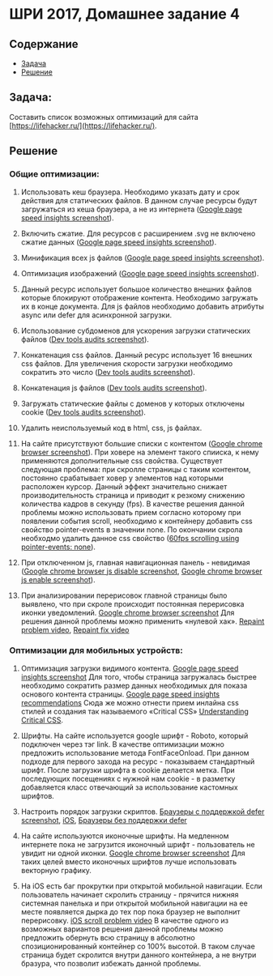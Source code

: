 # ШРИ 2017, Домашнее задание 4

## Содержание

- [Задача](#Задача)
- [Решение](#Решение)

## Задача:
Составить список возможных оптимизаций для сайта [https://lifehacker.ru/](https://lifehacker.ru/).

## Решение

### Общие оптимизации:

1. Использовать кеш браузера. Необходимо указать дату и срок действия для статических файлов. В данном случае ресурсы будут загружаться из кеша браузера, а не из интернета ([Google page speed insights screenshot](/screenshots/cache.png?raw=true)). 

2. Включить сжатие. Для ресурсов с расширением .svg не включено сжатие данных ([Google page speed insights screenshot](/screenshots/gzip.png?raw=true)).

3. Минификация всех js файлов ([Google page speed insights screenshot](/screenshots/jsmin.png?raw=true)).

4. Оптимизация изображений ([Google page speed insights screenshot](/screenshots/imgmin.png?raw=true)).

5. Данный ресурс использует большое количество внешних файлов которые блокируют отображение контента. Необходимо загружать их в конце документа. Для js файлов необходимо добавить атрибуты async или defer для асинхронной загрузки.

6. Использование субдоменов для ускорения загрузки статических файлов ([Dev tools audits screenshot](/screenshots/host.png?raw=true)).

7. Конкатенация css файлов. Данный ресурс использует 16 внешних css файлов. Для увеличения скорости загрузки необходимо сократить это число ([Dev tools audits screenshot](/screenshots/cssconcat.png?raw=true)).

8. Конкатенация js файлов ([Dev tools audits screenshot](/screenshots/jsconcat.png?raw=true)).

9. Загружать статические файлы с доменов у которых отключены cookie ([Dev tools audits screenshot](/screenshots/cookie.png?raw=true)).

10. Удалить неиспользуемый код в html, css, js файлах.

11. На сайте присутствуют большие списки с контентом ([Google chrome browser screenshot](/screenshots/content.png?raw=true)). При ховере на элемент такого спииска, к нему применяются дополнительные css свойства. Существует следующая проблема: при скролле страницы с таким контентом, постоянно срабатывает ховер у элементов над которыми расположен курсор. Данный эффект значительно снижает производительность страница и приводит к резкому снижению количества кадров в секунду (fps). В качестве решения данной проблемы можно использовать прием согласно которому при появлении события scroll, необходимо к контейнеру добавить css свойство pointer-events в значении none. По окончании скрола необходмо удалить данное css свойство ([60fps scrolling using pointer-events: none](https://www.thecssninja.com/css/pointer-events-60fps)).

12. При отключенном js, главная навигационная панель - невидимая ([Google chrome browser js disable screenshot](/screenshots/navigationjsdisable.png?raw=true), [Google chrome browser js enable screenshot](/screenshots/navigationjsenable.png?raw=true)). 

13. При анализировании перерисовок главной страницы было выявлено, что при скроле происходит постоянная перерисовка иконки уведомлений. [Google chrome browser screenshot](/screenshots/repaint.png?raw=true) Для решения данной проблемы можно применить «нулевой хак». [Repaint problem video](https://drive.google.com/open?id=0B4DR2fff2kdWYlQ4RFd6T3dRQ2s), [Repaint fix video](https://drive.google.com/open?id=0B4DR2fff2kdWYnBZU0k5YmVaeE0) 

### Оптимизации для мобильных устройств:

1. Оптимизация загрузки видимого контента. [Google page speed insights screenshot](/screenshots/visiblecontent.png?raw=true) Для того, чтобы страница загружалась быстрее необходимо сократить размер данных необходимых для показа основого контента страницы. [Google page speed insights recommendations](https://developers.google.com/speed/docs/insights/PrioritizeVisibleContent)  Сюда же можно отнести прием инлайна css стилей и создания так называемого «Critical CSS» [Understanding Critical CSS](https://www.smashingmagazine.com/2015/08/understanding-critical-css/).

2. Шрифты. На сайте используется google шрифт - Roboto, который подключен через тэг link. В качестве оптимизации можно предложить использование метода FontFaceOnload. При данном подходе для первого захода на ресурс - показываем стандартный шрифт. После загрузки шрифта в cookie делается метка. При последующих посещениях с нужной нам cookie - в разметку добавляется класс отвечающий за использование каcтомных шрифтов.

3. Настроить порядок загрузки скриптов. [Браузеры с поддержкой defer screenshot](/screenshots/withdefer.png?raw=true), [iOS](/screenshots/ios.png?raw=true), [Браузеры без поддержки defer](/screenshots/withoutdefer.png?raw=true)

4. На сайте используются иконочные шрифты. На медленном интернете пока не загрузится иконочный шрифт - пользователь не увидит ни одной иконки. [Google chrome browser screenshot](/screenshots/icon.png?raw=true) Для таких целей вместо иконочных шрифтов лучше использовать векторную графику.

5. На iOS есть баг прокрутки при открытой мобильной навигации. Если пользователь начинает скролить страницу - прячится нижняя системная панелька и при открытой мобильной навигации на ее месте появляется дырка до тех пор пока браузер не выполнит перерисовку. [iOS scroll problem video](https://drive.google.com/open?id=0B4DR2fff2kdWNU1yc1U2SzhnR28) В качестве одного из возможных вариантов решения данной проблемы можно предложить обернуть всю страницу в абсолютно спозиционированный контейнер со 100% высотой. В таком случае страница будет скролится внутри данного контейнера, а не внутри бразура, что позволит избежать данной проблемы.
